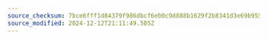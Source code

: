 ```yaml
---
source_checksum: 7bce6fff1d84379f986dbcf6eb0c9d888b1629f2b8341d3e69b9558b5a49d2b6
source_modified: 2024-12-12T21:11:49.585Z
---
```


